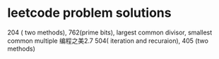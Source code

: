 # leetcode problem solutions
204 ( two methods), 762(prime bits), largest common divisor, smallest common multiple
编程之美2.7 504( iteration and recuraion), 405 (two methods)
